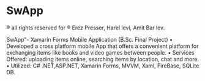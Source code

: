 # SwApp
 ® all rights reserved for ® 
 Erez Presser,
 Harel levi,
 Amit Bar lev.
 
  SwApp"- Xamarin Forms Mobile Application (B.Sc. Final Project)
• Developed a cross platform mobile App that offers a convenient platform for exchanging items like books and video games between people.
• Services Offered: uploading items online, searching items by location, chat and more.
• Utilized: C# .NET,ASP.NET, Xamarin Forms, MVVM, Xaml, FireBase, SQLite DB.
